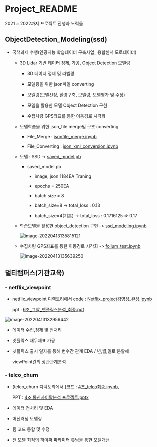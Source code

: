# Project_README

2021 ~ 2022까지 프로젝트 진행과 노력들

## ObjectDetection_Modeling(ssd)

- 국책과제 수행(인공지능 학습데이터 구축사업_ 융합센서 도로데이터)

  - 3D Lidar 기반 데이터 정제, 가공, Object Detection 모델링

    - 3D 데이터 정제 및 라벨링

    - 모델링을 위한 json파일 converting 

    - 모델링(모델선정, 환경구축, 모델링, 모델평가 및 수정)

    - 모델을 활용한 모델 Object Detection 구현

    - 수집차량 GPS좌표를 통한 이동경로 시각화 

      

  - 모델학습을 위한 json_file merge및 구조 converting

    - File_Merge :  [jsonfile_merge.ipynb](https://github.com/zerosysk/Project/blob/master/ObjectDetection_Modeling(ssd)/jsonfile_merge.ipynb)

    - File_Converting : [json_xml_conversion.ipynb](https://github.com/zerosysk/Project/blob/master/ObjectDetection_Modeling(ssd)/json_xml_conversion.ipynb)

      

  - 모델 : SSD -> [saved_model.pb](https://github.com/zerosysk/SelfDrive_Project/blob/master/saved_model.pb)

    - saved_model.pb

      - image, json 1184EA Traning

      - epochs = 250EA
      - batch size = 8
      - batch_size=8 -> total_loss : 0.13
      - batch_size=4(기본) -> total_loss : 0.1716125 => 0.17

    

  - 학습모델을 활용한 object_detection 구현 -> [ssd_modeling.ipynb](https://github.com/zerosysk/SelfDrive_Project/blob/master/ssd_modeling.ipynb)

    ![image-20220413135815121](https://github.com/zerosysk/Project/blob/master/image/object_detection.png)

  - 수집차량 GPS좌표를 통한 이동경로 시각화 -> [folium_test.ipynb](https://github.com/zerosysk/Project/blob/master/ObjectDetection_Modeling(ssd)/folium_test.ipynb)

    ![image-20220413135639250](https://github.com/zerosysk/Project/blob/master/image/FOLIUM_TEST.png)



##  멀티캠퍼스(기관교육)

### - netflix_viewpoint

- netflix_viewpoint 디렉토리에서 code : [Netflix_project김영성_완성.ipynb](https://github.com/zerosysk/Project/blob/master/netflix_viewpoint/Netflix_project김영성_완성.ipynb)

  ppt : [6조_그알_넷플릭스분석_최종.pdf](https://github.com/zerosysk/Project/blob/master/netflix_viewpoint/6조_그알_넷플릭스분석_최종.pdf)

![image-20220413132956442](https://github.com/zerosysk/Project/blob/master/image/멀티캠퍼스_우수상.png)

- 데이터 수집,정제 및 전처리

- 넷플릭스 재무제표 가공

- 넷플릭스 출시 일자를 통해 변수간 관계 EDA / 년,월,일로 분할해 

  viewPoint간의 상관관계분석



### - telco_churn

- (telco_churn 디렉토리에서 [코드 : [4조_telco최종.ipynb](https://github.com/zerosysk/Project/blob/master/telco_churn/4조_telco최종.ipynb),  

  PPT : [4조 통신사이탈분석 프로젝트.pptx](https://github.com/zerosysk/Project/blob/master/telco_churn/4조_통신사이탈분석.pptx)

- 데이터 전처리 및 EDA
- 머신러닝 모델링
- 팀 코드 통합 및 수정
- 전 모델 최적의 하이퍼 파라미터 튜닝을 통한 모델개선

